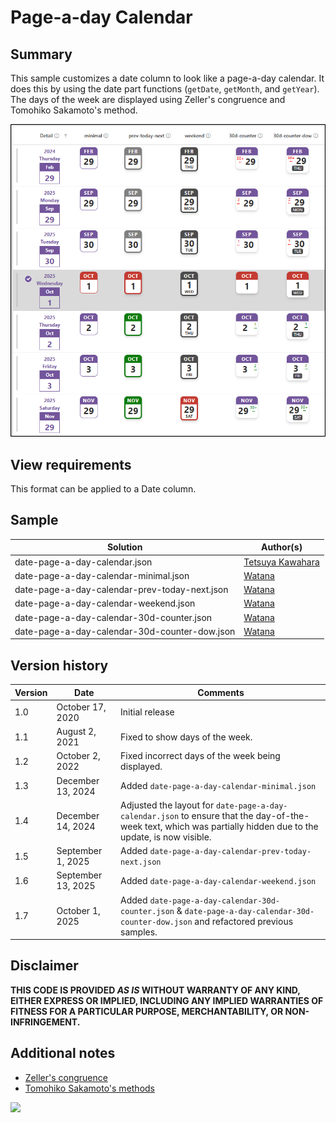 # Page-a-day Calendar

## Summary
This sample customizes a date column to look like a page-a-day calendar. It does this by using the date part functions (`getDate`, `getMonth`, and `getYear`). The days of the week are displayed using Zeller's congruence and Tomohiko Sakamoto's method.

![screenshot of the sample](./assets/screenshot.png)

## View requirements
This format can be applied to a Date column.

## Sample

Solution|Author(s)
--------|---------
date-page-a-day-calendar.json | [Tetsuya Kawahara](https://github.com/tecchan1107)
date-page-a-day-calendar-minimal.json         | [Watana](https://github.com/watana2)
date-page-a-day-calendar-prev-today-next.json | [Watana](https://github.com/watana2)
date-page-a-day-calendar-weekend.json         | [Watana](https://github.com/watana2)
date-page-a-day-calendar-30d-counter.json     | [Watana](https://github.com/watana2)
date-page-a-day-calendar-30d-counter-dow.json | [Watana](https://github.com/watana2)

## Version history

Version |Date              |Comments
--------|------------------|--------
1.0     |October 17, 2020  |Initial release
1.1     |August  2, 2021   |Fixed to show days of the week.
1.2     |October 2, 2022   |Fixed incorrect days of the week being displayed.
1.3     |December 13, 2024 |Added `date-page-a-day-calendar-minimal.json`
1.4     |December 14, 2024 |Adjusted the layout for `date-page-a-day-calendar.json` to ensure that the day-of-the-week text, which was partially hidden due to the update, is now visible.
1.5     |September 1, 2025 |Added `date-page-a-day-calendar-prev-today-next.json`
1.6     |September 13, 2025|Added `date-page-a-day-calendar-weekend.json`
1.7     |October 1, 2025   |Added `date-page-a-day-calendar-30d-counter.json` & `date-page-a-day-calendar-30d-counter-dow.json` and refactored previous samples.

## Disclaimer
**THIS CODE IS PROVIDED *AS IS* WITHOUT WARRANTY OF ANY KIND, EITHER EXPRESS OR IMPLIED, INCLUDING ANY IMPLIED WARRANTIES OF FITNESS FOR A PARTICULAR PURPOSE, MERCHANTABILITY, OR NON-INFRINGEMENT.**

## Additional notes
- [Zeller's congruence](https://en.wikipedia.org/wiki/Zeller%27s_congruence)
- [Tomohiko Sakamoto's methods](https://en.wikipedia.org/wiki/Determination_of_the_day_of_the_week)

<img src="https://pnptelemetry.azurewebsites.net/list-formatting/column-samples/date-page-a-day-calendar" />
